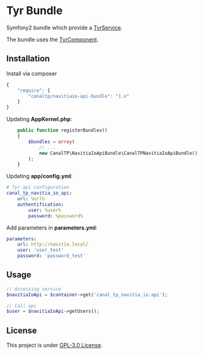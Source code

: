 Tyr Bundle
==========

Symfony2 bundle which provide a [TyrService](https://github.com/CanalTP/TyrComponent/blob/master/src/TyrService.php).

The bundle uses the [TyrComponent](https://github.com/CanalTP/TyrComponent).


## Installation

Install via composer

``` js
{
    "require": {
        "canaltp/navitiaio-api-bundle": "1.x"
    }
}
```

Updating **AppKernel.php**:

``` php
    public function registerBundles()
    {
        $bundles = array(
            // ...
            new CanalTP\NavitiaIoApiBundle\CanalTPNavitiaIoApiBundle(),
        );
    }
```

Updating **app/config.yml**:

``` yml
# Tyr api configuration
canal_tp_navitia_io_api:
    url: %url%
    authentification:
        user: %user%
        password: %password%
```

Add parameters in **parameters.yml**:

``` yml
parameters:
    url: http://navitia.local/
    user: 'user_test'
    password: 'password_test'
```


## Usage

``` php
// Accessing service
$navitiaIoApi = $container->get('canal_tp_navitia_io.api');

// Call api
$user = $navitiaIoApi->getUsers();
```


## License

This project is under [GPL-3.0 License](LICENSE).
